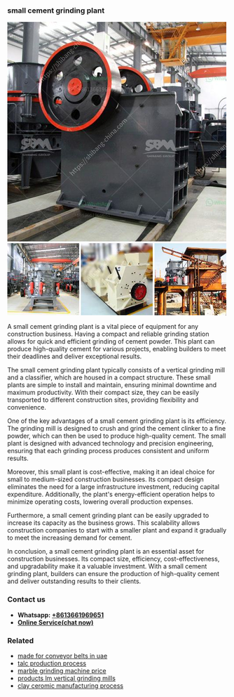 <h3>small cement grinding plant</h3><img src='1703042492.jpg' alt=''><p>A small cement grinding plant is a vital piece of equipment for any construction business. Having a compact and reliable grinding station allows for quick and efficient grinding of cement powder. This plant can produce high-quality cement for various projects, enabling builders to meet their deadlines and deliver exceptional results.</p><p>The small cement grinding plant typically consists of a vertical grinding mill and a classifier, which are housed in a compact structure. These small plants are simple to install and maintain, ensuring minimal downtime and maximum productivity. With their compact size, they can be easily transported to different construction sites, providing flexibility and convenience.</p><p>One of the key advantages of a small cement grinding plant is its efficiency. The grinding mill is designed to crush and grind the cement clinker to a fine powder, which can then be used to produce high-quality cement. The small plant is designed with advanced technology and precision engineering, ensuring that each grinding process produces consistent and uniform results.</p><p>Moreover, this small plant is cost-effective, making it an ideal choice for small to medium-sized construction businesses. Its compact design eliminates the need for a large infrastructure investment, reducing capital expenditure. Additionally, the plant's energy-efficient operation helps to minimize operating costs, lowering overall production expenses.</p><p>Furthermore, a small cement grinding plant can be easily upgraded to increase its capacity as the business grows. This scalability allows construction companies to start with a smaller plant and expand it gradually to meet the increasing demand for cement.</p><p>In conclusion, a small cement grinding plant is an essential asset for construction businesses. Its compact size, efficiency, cost-effectiveness, and upgradability make it a valuable investment. With a small cement grinding plant, builders can ensure the production of high-quality cement and deliver outstanding results to their clients.</p><h3>Contact us</h3><ul><li><strong>Whatsapp:&nbsp;<a href="https://wa.me/8613661969651">+8613661969651</a></strong></li><li><a href="https://swt.shibang-china.com/?git&amp;zhl&amp;small cement grinding plant"><strong>Online Service(chat now)</strong></a></li></ul><h3>Related</h3><ul><li><a href='made for conveyor belts in uae.md'>made for conveyor belts in uae</a></li><li><a href='talc production process.md'>talc production process</a></li><li><a href='marble grinding machine price.md'>marble grinding machine price</a></li><li><a href='products lm vertical grinding mills.md'>products lm vertical grinding mills</a></li><li><a href='clay ceromic manufacturing process.md'>clay ceromic manufacturing process</a></li></ul>